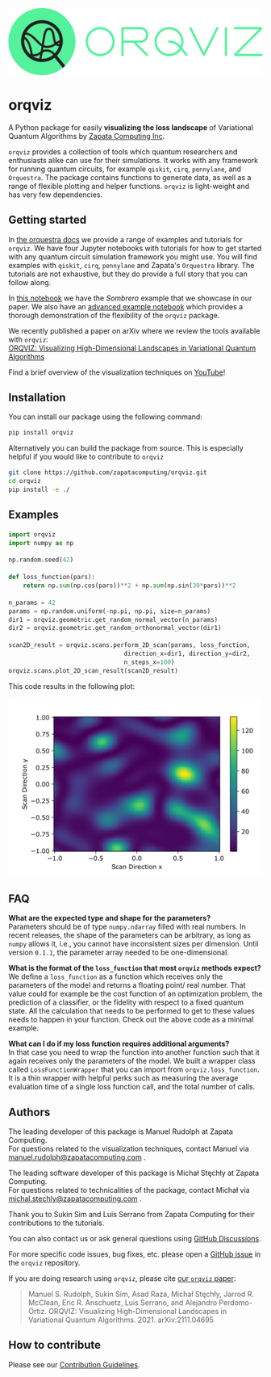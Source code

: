 ![Image](images/orqviz_logo.png)

# orqviz

A Python package for easily **visualizing the loss landscape** of Variational Quantum Algorithms by [Zapata Computing Inc](https://www.zapatacomputing.com/).

`orqviz` provides a collection of tools which quantum researchers and enthusiasts alike can use for their simulations. It works with any framework for running quantum circuits, for example `qiskit`, `cirq`, `pennylane`, and `Orquestra`. The package contains functions to generate data, as well as a range of flexible plotting and helper functions. `orqviz` is light-weight and has very few dependencies.

## Getting started

In [the orquestra docs](https://github.com/zapatacomputing/orqviz/tree/main/docs/examples) we provide a range of examples and tutorials for `orqviz`. We have four Jupyter notebooks with tutorials for how to get started with any quantum circuit simulation framework you might use. You will find examples with `qiskit`, `cirq`, `pennylane` and Zapata's `Orquestra` library. The tutorials are not exhaustive, but they do provide a full story that you can follow along.

In [this notebook](https://github.com/zapatacomputing/orqviz/blob/main/docs/examples/sombrero.ipynb) we have the _Sombrero_ example that we showcase in our paper. We also have an [advanced example notebook](https://github.com/zapatacomputing/orqviz/blob/main/docs/examples/advanced_example_notebook.ipynb) which provides a thorough demonstration of the flexibility of the `orqviz` package.

We recently published a paper on arXiv where we review the tools available with `orqviz`:\
[ORQVIZ: Visualizing High-Dimensional Landscapes in Variational Quantum Algorithms](https://arxiv.org/abs/2111.04695)

Find a brief overview of the visualization techniques on [YouTube](https://www.youtube.com/watch?v=_3x4NI6PcH4)!

## Installation

You can install our package using the following command:

```bash
pip install orqviz
```

Alternatively you can build the package from source. This is especially helpful if you would like to contribute to `orqviz`

```bash
git clone https://github.com/zapatacomputing/orqviz.git
cd orqviz
pip install -e ./
```

## Examples

```python
import orqviz
import numpy as np

np.random.seed(42)

def loss_function(pars):
    return np.sum(np.cos(pars))**2 + np.sum(np.sin(30*pars))**2

n_params = 42
params = np.random.uniform(-np.pi, np.pi, size=n_params)
dir1 = orqviz.geometric.get_random_normal_vector(n_params)
dir2 = orqviz.geometric.get_random_orthonormal_vector(dir1)

scan2D_result = orqviz.scans.perform_2D_scan(params, loss_function,
                                direction_x=dir1, direction_y=dir2,
                                n_steps_x=100)
orqviz.scans.plot_2D_scan_result(scan2D_result)
```

This code results in the following plot:

![Image](images/example_plot.png)

## FAQ

**What are the expected type and shape for the parameters?**\
Parameters should be of type `numpy.ndarray` filled with real numbers. In recent releases, the shape of the parameters can be arbitrary, as long as `numpy` allows it, i.e., you cannot have inconsistent sizes per dimension. Until version `0.1.1`, the parameter array needed to be one-dimensional.

**What is the format of the `loss_function` that most `orqviz` methods expect?**\
We define a `loss_function` as a function which receives only the parameters of the model and returns a floating point/ real number. That value could for example be the cost function of an optimization problem, the prediction of a classifier, or the fidelity with respect to a fixed quantum state. All the calculation that needs to be performed to get to these values needs to happen in your function. Check out the above code as a minimal example.

**What can I do if my loss function requires additional arguments?**\
In that case you need to wrap the function into another function such that it again receives only the parameters of the model. We built a wrapper class called `LossFunctionWrapper` that you can import from `orqviz.loss_function`. It is a thin wrapper with helpful perks such as measuring the average evaluation time of a single loss function call, and the total number of calls.

## Authors

The leading developer of this package is Manuel Rudolph at Zapata Computing.\
For questions related to the visualization techniques, contact Manuel via manuel.rudolph@zapatacomputing.com .

The leading software developer of this package is Michał Stęchły at Zapata Computing.\
For questions related to technicalities of the package, contact Michał via michal.stechly@zapatacomputing.com .

Thank you to Sukin Sim and Luis Serrano from Zapata Computing for their contributions to the tutorials.

You can also contact us or ask general questions using [GitHub Discussions](https://github.com/zapatacomputing/orqviz/discussions).

For more specific code issues, bug fixes, etc. please open a [GitHub issue](https://github.com/zapatacomputing/orqviz/issues) in the `orqviz` repository.

If you are doing research using `orqviz`, please cite [our `orqviz` paper](https://arxiv.org/abs/2111.04695):

> Manuel S. Rudolph, Sukin Sim, Asad Raza, Michał Stęchły, Jarrod R. McClean, Eric R. Anschuetz, Luis Serrano, and Alejandro Perdomo-Ortiz. ORQVIZ: Visualizing High-Dimensional Landscapes in Variational Quantum Algorithms. 2021. arXiv:2111.04695

## How to contribute

Please see our [Contribution Guidelines](https://github.com/zapatacomputing/orquestra-core/blob/main/CONTRIBUTING.md).
